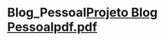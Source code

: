 # Blog_Pessoal[Projeto Blog Pessoalpdf.pdf](https://github.com/Edenilson-Nascimento/Blog_Pessoal/files/8708840/Projeto.Blog.Pessoalpdf.pdf)
